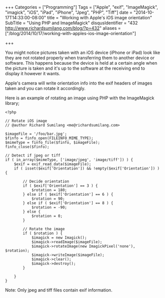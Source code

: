 +++
Categories = ["Programming"]
Tags = ["Apple", "exif", "ImageMagick", "imagick", "iOS", "iPad", "iPhone", "Jpeg", "PHP", "Tiff"]
date = "2014-10-17T14:33:00-08:00"
title = "Working with Apple's iOS image orientation"
SubTitle = "Using PHP and ImageMagick"
disqusIdentifier = "432 http://www.richardsumilang.com/blog/?p=432"
aliases = ["/blog/2014/10/17/working-with-apples-ios-image-orientation"]

+++

You might notice pictures taken with an iOS device (iPhone or iPad) look like
they are not rotated properly when transferring them to another device or
software. This happens because the device is held at a certain angle when the
picture is taken and it's up to the software at the receiving end to display it
however it wants.

Apple's camera will write orientation info into the exif headers of images
taken and you can rotate it accordingly.

Here is an example of rotating an image using PHP with the ImageMagick library;

<!--more-->

<pre><code class="language-php" title="Rotate iOS image">&lt;?php

// Rotate iOS image
// @author Richard Sumilang &lt;me@richardsumilang.com&gt;

$imageFile = '/foo/bar.jpg';
$finfo = finfo_open(FILEINFO_MIME_TYPE);
$mimeType = finfo_file($finfo, $imageFile);
finfo_close($finfo);

// Detect if jpeg or tiff
if ( in_array($mimeType, ['image/jpeg', 'image/tiff']) ) {
	$exif = exif_read_data($imageFile);
	if ( isset($exif['Orientation']) &amp;&amp; !empty($exif['Orientation']) ) {

		// Decide orientation
		if ( $exif['Orientation'] == 3 ) {
			$rotation = 180;
		} else if ( $exif['Orientation'] == 6 ) {
			$rotation = 90;
		} else if ( $exif['Orientation'] == 8 ) {
			$rotation = -90;
		} else {
			$rotation = 0;
		}

		// Rotate the image
		if ( $rotation ) {
			$imagick = new Imagick();
			$imagick-&gt;readImage($imageFile);
			$imagick-&gt;rotateImage(new ImagickPixel('none'), $rotation);
			$imagick-&gt;writeImage($imageFile);
			$imagick-&gt;clear();
			$imagick-&gt;destroy();
		}

	}
}</code></pre>

Note: Only jpeg and tiff files contain exif information.
